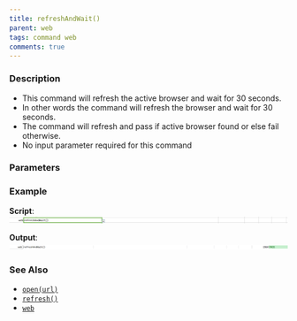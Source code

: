 ```yaml
---
title: refreshAndWait()
parent: web
tags: command web
comments: true
---
```


### Description

- This command will refresh the active browser and wait for 30 seconds.
- In other words the command will refresh the browser and wait for 30 seconds.
- The command will refresh and pass if active browser found or else fail otherwise.
- No input parameter required for this command

### Parameters

### Example

**Script**:<br/>
![](image/refreshAndWait_01.png)

**Output**:<br/>
![](image/refreshAndWait_02.png)

### See Also

- [`open(url)`](open(url))
- [`refresh()`](refresh())
- [`web`](index)